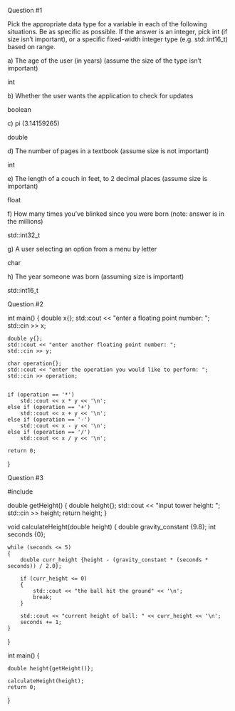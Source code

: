 Question #1

Pick the appropriate data type for a variable in each of the following situations. Be as specific as possible. If the answer is an integer, pick int (if size isn’t important), or a specific fixed-width integer type (e.g. std::int16_t) based on range.

a) The age of the user (in years) (assume the size of the type isn’t important)

int 

b) Whether the user wants the application to check for updates

boolean

c) pi (3.14159265)

double 

d) The number of pages in a textbook (assume size is not important)

int 

e) The length of a couch in feet, to 2 decimal places (assume size is important)

float 

f) How many times you’ve blinked since you were born (note: answer is in the millions)

std::int32_t

g) A user selecting an option from a menu by letter

char 

h) The year someone was born (assuming size is important)

std::int16_t


Question #2 

int main()
{
    double x{};
    std::cout << "enter a floating point number: ";
    std::cin >> x;

    double y{};
    std::cout << "enter another floating point number: ";
    std::cin >> y;

    char operation{};
    std::cout << "enter the operation you would like to perform: ";
    std::cin >> operation;


    if (operation == '*')
        std::cout << x * y << '\n';
    else if (operation == '+')
        std::cout << x + y << '\n';
    else if (operation == '-')
        std::cout << x - y << '\n';
    else if (operation == '/')
        std::cout << x / y << '\n';

    return 0; 
}


Question #3 

#include <iostream>

double getHeight()
{
    double height{};
    std::cout << "input tower height: ";
    std::cin >> height;
    return height;
}

void calculateHeight(double height)
{
    double gravity_constant {9.8};
    int seconds {0};

    while (seconds <= 5)
    {
        double curr_height {height - (gravity_constant * (seconds * seconds)) / 2.0};

        if (curr_height <= 0)
        {
            std::cout << "the ball hit the ground" << '\n';
            break;
        }

        std::cout << "current height of ball: " << curr_height << '\n';
        seconds += 1;
    }
}


int main()
{

    double height{getHeight()};

    calculateHeight(height);
    return 0;
}